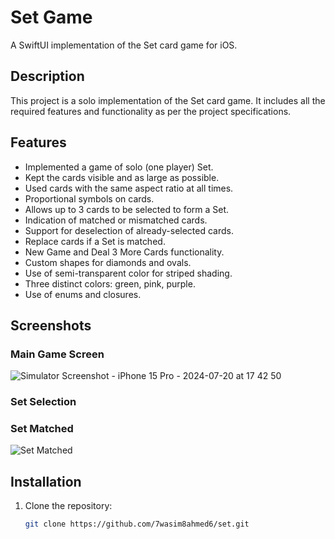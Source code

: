 # Set Game

A SwiftUI implementation of the Set card game for iOS.

## Description

This project is a solo implementation of the Set card game. It includes all the required features and functionality as per the project specifications.

## Features

- Implemented a game of solo (one player) Set.
- Kept the cards visible and as large as possible.
- Used cards with the same aspect ratio at all times.
- Proportional symbols on cards.
- Allows up to 3 cards to be selected to form a Set.
- Indication of matched or mismatched cards.
- Support for deselection of already-selected cards.
- Replace cards if a Set is matched.
- New Game and Deal 3 More Cards functionality.
- Custom shapes for diamonds and ovals.
- Use of semi-transparent color for striped shading.
- Three distinct colors: green, pink, purple.
- Use of enums and closures.

## Screenshots

### Main Game Screen
![Simulator Screenshot - iPhone 15 Pro - 2024-07-20 at 17 42 50](https://github.com/user-attachments/assets/54e32320-032f-422f-b04b-2d76498f900b)

### Set Selection

### Set Matched
![Set Matched](screenshots/set_matched.png)


## Installation

1. Clone the repository:
   ```sh
   git clone https://github.com/7wasim8ahmed6/set.git
